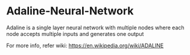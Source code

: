 # Adaline-Neural-Network
Adaline is a single layer neural network with multiple nodes where each node accepts multiple inputs and generates one output

For more info, refer wiki:
<https://en.wikipedia.org/wiki/ADALINE>
